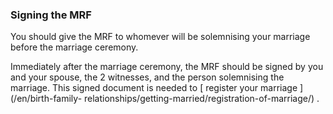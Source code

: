 ###  Signing the MRF

You should give the MRF to whomever will be solemnising your marriage before
the marriage ceremony.

Immediately after the marriage ceremony, the MRF should be signed by you and
your spouse, the 2 witnesses, and the person solemnising the marriage. This
signed document is needed to [ register your marriage ](/en/birth-family-
relationships/getting-married/registration-of-marriage/) .
